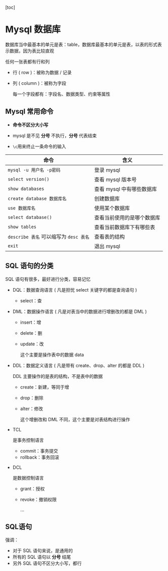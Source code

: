 [toc]

# Mysql 数据库

数据库当中最基本的单元是表：table，数据库最基本的单元是表，以表的形式表示数据，因为表比较直观

任何一张表都有行和列

- 行 ( row )：被称为数据 / 记录

- 列 ( column )：被称为字段

  每一个字段都有：字段名、数据类型、约束等属性
  
## Mysql 常用命令

- **命令不区分大小写**

- mysql 是不见 **分号** 不执行，**分号** 代表结束
- `\c`用来终止一条命令的输入

| 命令                                     | 含义                       |
| ---------------------------------------- | -------------------------- |
| `mysql -u 用户名 -p密码`                 | 登录 mysql                 |
| `select version()`                       | 查看 mysql 版本号          |
| `show databases`                         | 查看 mysql 中有哪些数据库  |
| `create database 数据库名`               | 创建数据库                 |
| `use 数据库名`                           | 使用某个数据库             |
| `select database()`                      | 查看当前使用的是哪个数据库 |
| `show tables`                            | 查看当前数据库下有哪些表   |
| `describe 表名`  可以缩写为  `desc 表名` | 查看表的结构               |
| `exit`                                   | 退出 mysql                 |


## SQL 语句的分类

SQL 语句有很多，最好进行分类，容易记忆

- DQL：数据查询语言 ( 凡是担忧 select 关键字的都是查询语句 )

  - select：查

- DML：数据操作语言 ( 凡是对表当中的数据进行增删改的都是 DML )

  - insert：增

  - delete：删

  - update：改

    这个主要是操作表中的数据 data

- DDL：数据定义语言 ( 凡是带有 create、drop、alter 的都是 DDL )

  DDL 主要操作的是表的结构，不是表中的数据

  - create：新建，等同于增

  - drop：删除

  - alter：修改

    这个增删改和 DML 不同，这个主要是对表结构进行操作

- TCL

  是事务控制语言

  - commit：事务提交
  - rollback：事务回滚

- DCL

  是数据控制语言

  - grant：授权

  - revoke：撤销权限

    ...

## SQL语句

强调：

- 对于 SQL 语句来说，是通用的
- 所有的 SQL 语句以 **分号** 结尾
- 另外 SQL 语句不区分大小写，都行
